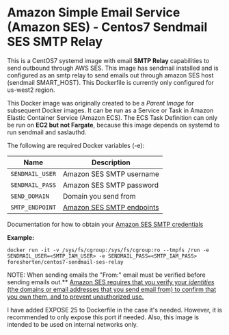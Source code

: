 # Amazon Simple Email Service (Amazon SES) - Centos7 Sendmail SES SMTP Relay
This is a CentOS7 systemd image with email **SMTP Relay** capabilities to send outbound through AWS SES.  This image has sendmail installed and is configured as an smtp relay to send emails out through amazon SES host (sendmail SMART_HOST).  This Dockerfile is currently only configured for us-west2 region. 

This Docker image was originally created to be a _Parent Image_ for subsequent Docker images.  It can be run as a Service or Task in Amazon Elastic Container Service (Amazon ECS).  The ECS Task Definition can only be run on **EC2 but not Fargate**, because this image depends on systemd to run sendmail and saslauthd. 

The following are required Docker variables (-e):

| Name | Description |
| ---- | ------ |
| `SENDMAIL_USER` | Amazon SES SMTP username |
| `SENDMAIL_PASS` | Amazon SES SMTP password |
| `SEND_DOMAIN` | Domain you send from |
| `SMTP_ENDPOINT` | [Amazon SES SMTP endpoints](https://docs.aws.amazon.com/ses/latest/DeveloperGuide/smtp-connect.html) |

Documentation for how to obtain your [Amazon SES SMTP credentials](https://docs.aws.amazon.com/ses/latest/DeveloperGuide/smtp-credentials.html)

**Example:**

    docker run -it -v /sys/fs/cgroup:/sys/fs/cgroup:ro --tmpfs /run -e SENDMAIL_USER=<SMTP_IAM_USER> -e SENDMAIL_PASS=<SMTP_IAM_PASS> foreshorten/centos7-sendmail-ses-relay


NOTE: When sending emails the "From:" email must be verified before sending emails out.** [Amazon SES requires that you verify your _identities_ (the domains or email addresses that you send email from) to confirm that you own them, and to prevent unauthorized use.](https://docs.aws.amazon.com/ses/latest/DeveloperGuide/verify-email-addresses.html?icmpid=docs_ses_console)

I have added EXPOSE 25 to Dockerfile in the case it's needed.  However, it is recommended to only expose this port if needed.   Also, this image is intended to be used on internal networks only. 
